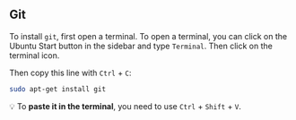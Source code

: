 ## Git

To install `git`, first open a terminal. To open a terminal, you can click on the Ubuntu Start button in the sidebar and type `Terminal`. Then click on the terminal icon.

Then copy this line with `Ctrl` + `C`:

```bash
sudo apt-get install git
```

:bulb: To **paste it in the terminal**, you need to use `Ctrl` + `Shift` + `V`.
